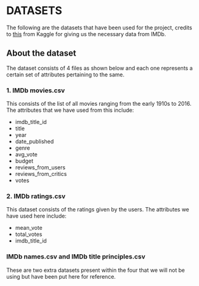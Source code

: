 # **DATASETS**  
The following are the datasets that have been used for the project, credits to [this](https://www.kaggle.com/stefanoleone992/imdb-extensive-dataset) from Kaggle
for giving us the necessary data from IMDb.  

## About the dataset  
The dataset consists of 4 files as shown below and each one represents a certain set of attributes pertaining to the same.

### 1. IMDb movies.csv  
This consists of the list of all movies ranging from the early 1910s to 2016. The attributes that we have used from this include:
- imdb_title_id
- title
- year
- date_published
- genre
- avg_vote
- budget
- reviews_from_users
- reviews_from_critics
- votes  

### 2. IMDb ratings.csv  
This dataset consists of the ratings given by the users. The attributes we have used here include:
- mean_vote
- total_votes
- imdb_title_id  

### IMDb names.csv and IMDb title principles.csv  
These are two extra datasets present within the four that we will not be using but have been put here for reference.
